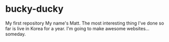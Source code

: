 # bucky-ducky
My first repository
My name's Matt. The most interesting thing I've done so far is live in Korea for a year. I'm going to make awesome websites... someday.
